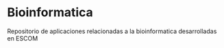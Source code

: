 # Bioinformatica
Repositorio de aplicaciones relacionadas a la bioinformatica desarrolladas en ESCOM
